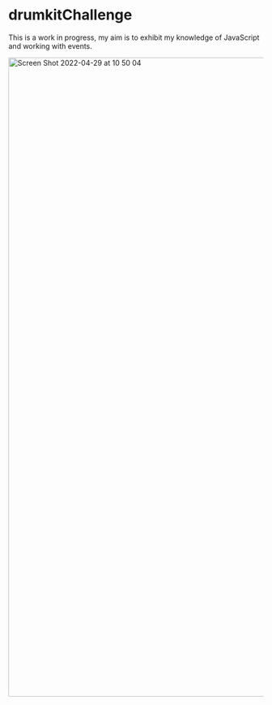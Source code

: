# drumkitChallenge

This is a work in progress, my aim is to exhibit my knowledge of JavaScript and working with events.


<img width="1259" alt="Screen Shot 2022-04-29 at 10 50 04" src="https://user-images.githubusercontent.com/80684537/165922616-4ab0d652-ba9e-466f-9c2a-12c64992a851.png">
